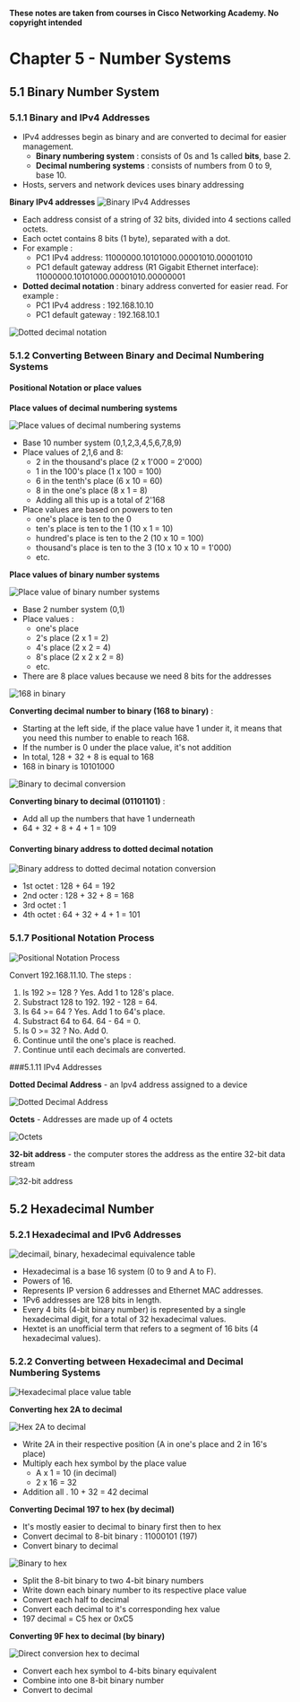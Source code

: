 **These notes are taken from courses in Cisco Networking Academy. No copyright intended**

# Chapter 5 - Number Systems

## 5.1 Binary Number System 
### 5.1.1 Binary and IPv4 Addresses
- IPv4 addresses begin as binary and are converted to decimal for easier management.
  - **Binary numbering system** : consists of 0s and 1s called **bits**, base 2.
  - **Decimal numbering systems** : consists of numbers from 0 to 9, base 10.
- Hosts, servers and network devices uses binary addressing

**Binary IPv4 addresses**
![Binary IPv4 Addresses](https://github.com/RiriJane/Intro_To_Networks_CISCO/blob/main/images/chap5/binary_ipv4_address.jpg)

- Each address consist of a string of 32 bits, divided into 4 sections called octets.
- Each octet contains 8 bits (1 byte), separated with a dot.
- For example :
  - PC1 IPv4 address: 11000000.10101000.00001010.00001010
  - PC1 default gateway address (R1 Gigabit Ethernet interface): 11000000.10101000.00001010.00000001
- **Dotted decimal notation** : binary address converted for easier read. For example :
  - PC1 IPv4 address : 192.168.10.10
  - PC1 default gateway : 192.168.10.1

![Dotted decimal notation](https://github.com/RiriJane/Intro_To_Networks_CISCO/blob/main/images/chap5/dotted_decimal_notation.jpg)

### 5.1.2 Converting Between Binary and Decimal Numbering Systems
#### Positional Notation or place values
**Place values of decimal numbering systems**

![Place values of decimal numbering systems](https://github.com/RiriJane/Intro_To_Networks_CISCO/blob/main/images/chap5/place_values_decimal.jpg)

- Base 10 number system (0,1,2,3,4,5,6,7,8,9)
- Place values of 2,1,6 and 8:
  - 2 in the thousand's place (2 x 1'000 = 2'000)
  - 1 in the 100's place (1 x 100 = 100)
  - 6 in the tenth's place (6 x 10 = 60)
  - 8 in the one's place (8 x 1 = 8)
  - Adding all this up is a total of 2'168
- Place values are based on powers to ten
  - one's place is ten to the 0 
  - ten's place is ten to the 1 (10 x 1 = 10)
  - hundred's place is ten to the 2 (10 x 10 = 100)
  - thousand's place is ten to the 3 (10 x 10 x 10 = 1'000)
  - etc. 


**Place values of binary number systems**

![Place value of binary number systems](https://github.com/RiriJane/Intro_To_Networks_CISCO/blob/main/images/chap5/plac_values_binary.jpg)

- Base 2 number system (0,1)
- Place values :
  - one's place 
  - 2's place (2 x 1 = 2)
  - 4's place (2 x 2 = 4)
  - 8's place (2 x 2 x 2 = 8)
  - etc.
- There are 8 place values because we need 8 bits for the addresses

![168 in binary](https://github.com/RiriJane/Intro_To_Networks_CISCO/blob/main/images/chap5/168_in_binary.jpg)

**Converting decimal number to binary (168 to binary)** :
- Starting at the left side, if the place value have 1 under it, it means that you need this number to enable to reach 168.
- If the number is 0 under the place value, it's not addition
- In total, 128 + 32 + 8 is equal to 168
- 168 in binary is 10101000

![Binary to decimal conversion ](https://github.com/RiriJane/Intro_To_Networks_CISCO/blob/main/images/chap5/binary_decimal_conversion.jpg)

**Converting binary to decimal (01101101)** :
- Add all up the numbers that have 1 underneath
- 64 + 32 + 8 + 4 + 1 = 109

#### Converting binary address to dotted decimal notation 

![Binary address to dotted decimal notation conversion](https://github.com/RiriJane/Intro_To_Networks_CISCO/blob/main/images/chap5/binary_address_to_dotted_decimal_notation.jpg)

- 1st octet : 128 + 64 = 192
- 2nd octer : 128 + 32 + 8 = 168
- 3rd octet : 1
- 4th octet : 64 + 32 + 4 + 1 = 101

### 5.1.7 Positional Notation Process

![Positional Notation Process](https://github.com/RiriJane/Intro_To_Networks_CISCO/blob/main/images/chap5/positional_notation_process.jpg)

Convert 192.168.11.10. The steps :
1. Is 192 >= 128 ? Yes. Add 1 to 128's place.
2. Substract 128 to 192. 192 - 128 = 64.
3. Is 64 >= 64 ? Yes. Add 1 to 64's place.
4. Substract 64 to 64. 64 - 64 = 0.
5. Is 0 >= 32 ? No. Add 0.
6. Continue until the one's place is reached.
7. Continue until each decimals are converted.

###5.1.11 IPv4 Addresses

**Dotted Decimal Address** - an Ipv4 address assigned to a device

![Dotted Decimal Address](https://github.com/RiriJane/Intro_To_Networks_CISCO/blob/main/images/chap5/dotted_decimal_address.jpg)

**Octets** - Addresses are made up of 4 octets

![Octets](https://github.com/RiriJane/Intro_To_Networks_CISCO/blob/main/images/chap5/octets.jpg)

**32-bit address** - the computer stores the address as the entire 32-bit data stream

![32-bit address](https://github.com/RiriJane/Intro_To_Networks_CISCO/blob/main/images/chap5/32-bit_address.jpg)

## 5.2 Hexadecimal Number
### 5.2.1 Hexadecimal and IPv6 Addresses

![decimail, binary, hexadecimal equivalence table](https://github.com/RiriJane/Intro_To_Networks_CISCO/blob/main/images/chap5/equivalence_table.jpg)

- Hexadecimal is a base 16 system (0 to 9 and A to F).
- Powers of 16.
- Represents IP version 6 addresses and Ethernet MAC addresses.
- 1Pv6 addresses are 128 bits in length.
- Every 4 bits (4-bit binary number) is represented by a single hexadecimal digit, for a total of 32 hexadecimal values.
- Hextet is an unofficial term that refers to a segment of 16 bits (4 hexadecimal values).


### 5.2.2 Converting between Hexadecimal and Decimal Numbering Systems

![Hexadecimal place value table](https://github.com/RiriJane/Intro_To_Networks_CISCO/blob/main/images/chap5/hexadecimal_place_values.jpg)

**Converting hex 2A to decimal**

![Hex 2A to decimal](https://github.com/RiriJane/Intro_To_Networks_CISCO/blob/main/images/chap5/converting_2A_to_decimal.jpg)

- Write 2A in their respective position (A in one's place and 2 in 16's place)
- Multiply each hex symbol by the place value 
  - A x 1 = 10 (in decimal)
  - 2 x 16 = 32
- Addition all . 10 + 32 = 42 decimal

**Converting Decimal 197 to hex (by decimal)**
- It's mostly easier to decimal to binary first then to hex 
- Convert decimal to 8-bit binary : 11000101 (197)
- Convert binary to decimal

![Binary to hex](https://github.com/RiriJane/Intro_To_Networks_CISCO/blob/main/images/chap5/binary_11000101_hex.jpg)

- Split the 8-bit binary to two 4-bit binary numbers
- Write down each binary number to its respective place value
- Convert each half to decimal
- Convert each decimal to it's corresponding hex value
- 197 decimal = C5 hex or 0xC5


**Converting 9F hex to decimal (by binary)**

![Direct conversion hex to decimal](https://github.com/RiriJane/Intro_To_Networks_CISCO/blob/main/images/chap5/direct_conversion_hex_decimal.jpg)

- Convert each hex symbol to 4-bits binary equivalent
- Combine into one 8-bit binary number 
- Convert to decimal



























